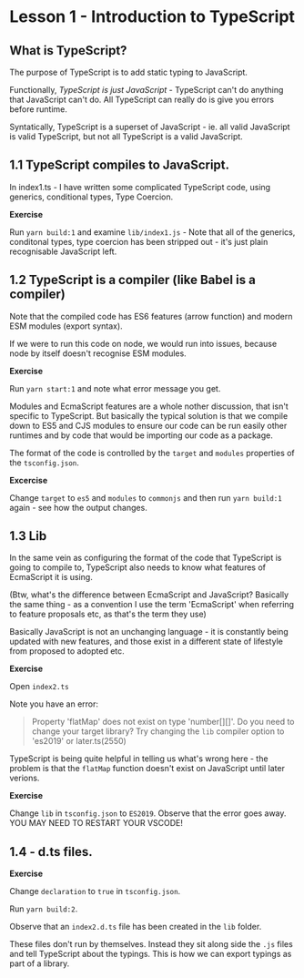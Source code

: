 # Lesson 1 - Introduction to TypeScript

## What is TypeScript?

The purpose of TypeScript is to add static typing to JavaScript.

Functionally, *TypeScript is just JavaScript*  - TypeScript can't do anything that JavaScript can't do. All TypeScript can really do is give you errors before runtime. 

Syntatically, TypeScript is a superset of JavaScript - ie. all valid JavaScript is valid TypeScript, but not all TypeScript is a valid JavaScript. 

## 1.1 TypeScript compiles to JavaScript. 

In index1.ts - I have written some complicated TypeScript code, using generics, conditional types, Type Coercion. 

**Exercise** 

Run `yarn build:1` and examine `lib/index1.js` - Note that all of the generics, conditonal types, type coercion has been stripped out - it's just plain recognisable JavaScript left. 

## 1.2 TypeScript is a compiler (like Babel is a compiler)

Note that the compiled code has ES6 features (arrow function) and modern ESM modules (export syntax). 

If we were to run this code on node, we would run into issues, because node by itself doesn't recognise ESM modules. 

**Exercise**

Run `yarn start:1` and note what error message you get. 


Modules and EcmaScript features are a whole nother discussion, that isn't specific to TypeScript. But basically the typical solution is that we compile down to ES5 and CJS modules to ensure our code can be run easily other runtimes and by code that would be importing our code as a package. 

The format of the code is controlled by the `target` and `modules` properties of the `tsconfig.json`. 

**Excercise**

Change `target` to `es5` and `modules` to `commonjs` and then run `yarn build:1` again - see how the output changes. 

## 1.3 Lib

In the same vein as configuring the format of the code that TypeScript is going to compile to, TypeScript also needs to know what features of EcmaScript it is using. 

(Btw, what's the difference between EcmaScript and JavaScript? Basically the same thing - as a convention I use the term 'EcmaScript' when referring to feature proposals etc, as that's the term they use)

Basically JavaScript is not an unchanging language - it is constantly being updated with new features, and those exist in a different state of lifestyle from proposed to adopted etc. 

**Exercise**

Open `index2.ts`

Note you have an error: 

>Property 'flatMap' does not exist on type 'number[][]'. Do you need to change your target library? Try changing the `lib` compiler option to 'es2019' or later.ts(2550)

TypeScript is being quite helpful in telling us what's wrong here - the problem is that the `flatMap` function doesn't exist on JavaScript until later verions. 

**Exercise**

Change `lib` in `tsconfig.json` to `ES2019`. Observe that the error goes away. YOU MAY NEED TO RESTART YOUR VSCODE!


## 1.4 - d.ts files. 


**Exercise** 

Change `declaration` to `true` in `tsconfig.json`. 

Run `yarn build:2`. 

Observe that an `index2.d.ts` file has been created in the `lib` folder. 

These files don't run by themselves. Instead they sit along side the `.js` files and tell TypeScript about the typings. This is how we can export typings as part of a library. 




